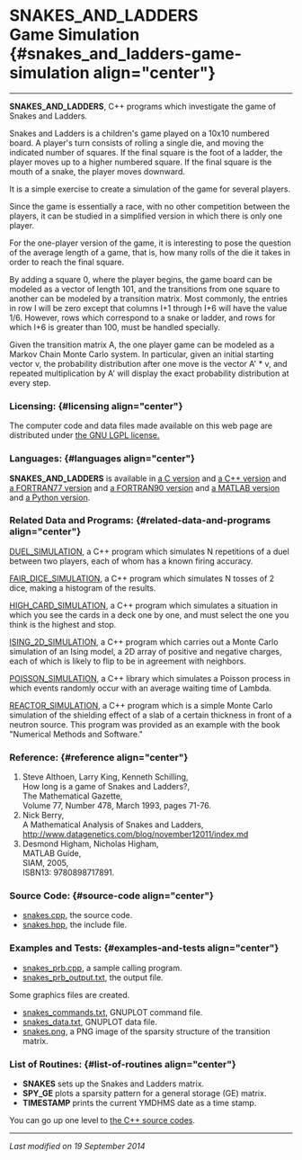 SNAKES\_AND\_LADDERS\
Game Simulation {#snakes_and_ladders-game-simulation align="center"}
=====================

------------------------------------------------------------------------

**SNAKES\_AND\_LADDERS**, C++ programs which investigate the game of
Snakes and Ladders.

Snakes and Ladders is a children's game played on a 10x10 numbered
board. A player's turn consists of rolling a single die, and moving the
indicated number of squares. If the final square is the foot of a
ladder, the player moves up to a higher numbered square. If the final
square is the mouth of a snake, the player moves downward.

It is a simple exercise to create a simulation of the game for several
players.

Since the game is essentially a race, with no other competition between
the players, it can be studied in a simplified version in which there is
only one player.

For the one-player version of the game, it is interesting to pose the
question of the average length of a game, that is, how many rolls of the
die it takes in order to reach the final square.

By adding a square 0, where the player begins, the game board can be
modeled as a vector of length 101, and the transitions from one square
to another can be modeled by a transition matrix. Most commonly, the
entries in row I will be zero except that columns I+1 through I+6 will
have the value 1/6. However, rows which correspond to a snake or ladder,
and rows for which I+6 is greater than 100, must be handled specially.

Given the transition matrix A, the one player game can be modeled as a
Markov Chain Monte Carlo system. In particular, given an initial
starting vector v, the probability distribution after one move is the
vector A' \* v, and repeated multiplication by A' will display the exact
probability distribution at every step.

### Licensing: {#licensing align="center"}

The computer code and data files made available on this web page are
distributed under [the GNU LGPL license.](../../txt/gnu_lgpl.txt)

### Languages: {#languages align="center"}

**SNAKES\_AND\_LADDERS** is available in [a C
version](../../c_src/snakes_and_ladders/snakes_and_ladders.md) and [a
C++ version](../../master/snakes_and_ladders/snakes_and_ladders.md)
and [a FORTRAN77
version](../../f77_src/snakes_and_ladders/snakes_and_ladders.md) and
[a FORTRAN90
version](../../f_src/snakes_and_ladders/snakes_and_ladders.md) and [a
MATLAB version](../../m_src/snakes_and_ladders/snakes_and_ladders.md)
and [a Python
version](../../py_src/snakes_and_ladders/snakes_and_ladders.md).

### Related Data and Programs: {#related-data-and-programs align="center"}

[DUEL\_SIMULATION](../../master/duel_simulation/duel_simulation.md),
a C++ program which simulates N repetitions of a duel between two
players, each of whom has a known firing accuracy.

[FAIR\_DICE\_SIMULATION](../../master/fair_dice_simulation/fair_dice_simulation.md),
a C++ program which simulates N tosses of 2 dice, making a histogram of
the results.

[HIGH\_CARD\_SIMULATION](../../master/high_card_simulation/high_card_simulation.md),
a C++ program which simulates a situation in which you see the cards in
a deck one by one, and must select the one you think is the highest and
stop.

[ISING\_2D\_SIMULATION](../../master/ising_2d_simulation/ising_2d_simulation.md),
a C++ program which carries out a Monte Carlo simulation of an Ising
model, a 2D array of positive and negative charges, each of which is
likely to flip to be in agreement with neighbors.

[POISSON\_SIMULATION](../../master/poisson_simulation/poisson_simulation.md),
a C++ library which simulates a Poisson process in which events randomly
occur with an average waiting time of Lambda.

[REACTOR\_SIMULATION](../../master/reactor_simulation/reactor_simulation.md),
a C++ program which is a simple Monte Carlo simulation of the shielding
effect of a slab of a certain thickness in front of a neutron source.
This program was provided as an example with the book "Numerical Methods
and Software."

### Reference: {#reference align="center"}

1.  Steve Althoen, Larry King, Kenneth Schilling,\
    How long is a game of Snakes and Ladders?,\
    The Mathematical Gazette,\
    Volume 77, Number 478, March 1993, pages 71-76.
2.  Nick Berry,\
    A Mathematical Analysis of Snakes and Ladders,\
    http://www.datagenetics.com/blog/november12011/index.md
3.  Desmond Higham, Nicholas Higham,\
    MATLAB Guide,\
    SIAM, 2005,\
    ISBN13: 9780898717891.

### Source Code: {#source-code align="center"}

-   [snakes.cpp](snakes.cpp), the source code.
-   [snakes.hpp](snakes.hpp), the include file.

### Examples and Tests: {#examples-and-tests align="center"}

-   [snakes\_prb.cpp](snakes_prb.cpp), a sample calling program.
-   [snakes\_prb\_output.txt](snakes_prb_output.txt), the output file.

Some graphics files are created.

-   [snakes\_commands.txt](snakes_commands.txt), GNUPLOT command file.
-   [snakes\_data.txt](snakes_data.txt), GNUPLOT data file.
-   [snakes.png](snakes.png), a PNG image of the sparsity structure of
    the transition matrix.

### List of Routines: {#list-of-routines align="center"}

-   **SNAKES** sets up the Snakes and Ladders matrix.
-   **SPY\_GE** plots a sparsity pattern for a general storage (GE)
    matrix.
-   **TIMESTAMP** prints the current YMDHMS date as a time stamp.

You can go up one level to [the C++ source codes](../cpp_src.md).

------------------------------------------------------------------------

*Last modified on 19 September 2014*
